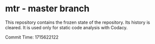 # mtr - master branch

This repository contains the frozen state of the repository.
Its history is cleared. It is used only for static code
analysis with Codacy.

Commit Time: 1715622122